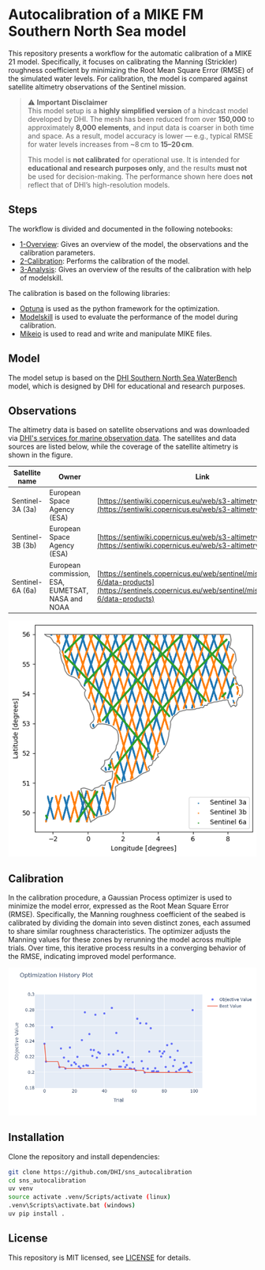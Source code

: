 # Autocalibration of a MIKE FM Southern North Sea model

This repository presents a workflow for the automatic calibration of a MIKE 21 model. Specifically, it focuses on calibrating the Manning (Strickler) roughness coefficient by minimizing the Root Mean Square Error (RMSE) of the simulated water levels. For calibration, the model is compared against satellite altimetry observations of the Sentinel mission.

> ⚠️ **Important Disclaimer**  
> This model setup is a **highly simplified version** of a hindcast model developed by DHI. The mesh has been reduced from over **150,000** to approximately **8,000 elements**, and input data is coarser in both time and space. As a result, model accuracy is lower — e.g., typical RMSE for water levels increases from ~8 cm to **15–20 cm**.  
>  
> This model is **not calibrated** for operational use. It is intended for **educational and research purposes only**, and the results **must not** be used for decision-making. The performance shown here does **not** reflect that of DHI’s high-resolution models.

## Steps

The workflow is divided and documented in the following notebooks:
- [1-Overview](notebooks/1-overview.ipynb): Gives an overview of the model, the observations and the calibration parameters.
- [2-Calibration](notebooks/2-calibration.ipynb): Performs the calibration of the model.
- [3-Analysis](notebooks/3-analysis.ipynb): Gives an overview of the results of the calibration with help of modelskill.

The calibration is based on the following libraries:

- [Optuna](https://github.com/optuna/optuna) is used as the python framework for the optimization.
- [Modelskill](https://github.com/DHI/modelskill) is used to evaluate the performance of the model during calibration.
- [Mikeio](https://github.com/DHI/mikeio) is used to read and write and manipulate MIKE files.


## Model

The model setup is based on the [DHI Southern North Sea WaterBench](https://github.com/DHI/WaterBench-MIKE21HD-SouthernNorthSea) model, which is designed by DHI for educational and research purposes. 

## Observations

The altimetry data is based on satellite observations and was downloaded via [DHI's services for marine observation data](https://altimetry.dhigroup.com/). The satellites and data sources are listed below, while the coverage of the satellite altimetry is shown in the figure.

| Satellite name    | Owner|  Link |
| -------- | ------- | ------- |
| Sentinel-3A (3a) | European Space Agency (ESA) |  [https://sentiwiki.copernicus.eu/web/s3-altimetry-instruments](https://sentiwiki.copernicus.eu/web/s3-altimetry-instruments) |
| Sentinel-3B (3b) | European Space Agency (ESA) | [https://sentiwiki.copernicus.eu/web/s3-altimetry-instruments](https://sentiwiki.copernicus.eu/web/s3-altimetry-instruments) |
| Sentinel-6A (6a) | European commission, ESA, EUMETSAT, NASA and NOAA |  [https://sentinels.copernicus.eu/web/sentinel/missions/sentinel-6/data-products](https://sentinels.copernicus.eu/web/sentinel/missions/sentinel-6/data-products) |

![SNS observations](images/sns_observations.png)

## Calibration

In the calibration procedure, a Gaussian Process optimizer is used to minimize the model error, expressed as the Root Mean Square Error (RMSE). Specifically, the Manning roughness coefficient of the seabed is calibrated by dividing the domain into seven distinct zones, each assumed to share similar roughness characteristics. The optimizer adjusts the Manning values for these zones by rerunning the model across multiple trials. Over time, this iterative process results in a converging behavior of the RMSE, indicating improved model performance. 

![SNS convergence](images/sns_convergence.png)

## Installation

Clone the repository and install dependencies:

```bash
git clone https://github.com/DHI/sns_autocalibration
cd sns_autocalibration
uv venv
source activate .venv/Scripts/activate (linux)
.venv\Scripts\activate.bat (windows)
uv pip install .
```

## License

This repository is MIT licensed, see [LICENSE](LICENSE) for details.

